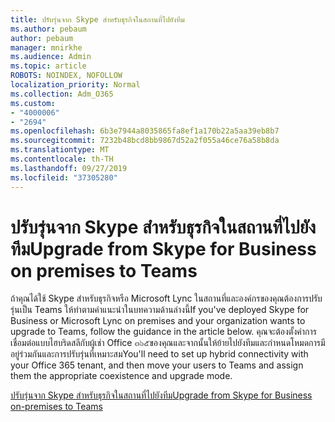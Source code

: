 ```yaml
---
title: ปรับรุ่นจาก Skype สำหรับธุรกิจในสถานที่ไปยังทีม
ms.author: pebaum
author: pebaum
manager: mnirkhe
ms.audience: Admin
ms.topic: article
ROBOTS: NOINDEX, NOFOLLOW
localization_priority: Normal
ms.collection: Adm_O365
ms.custom:
- "4000006"
- "2694"
ms.openlocfilehash: 6b3e7944a8035865fa8ef1a170b22a5aa39eb8b7
ms.sourcegitcommit: 7232b48bcd8bb9867d52a2f055a46ce76a58b8da
ms.translationtype: MT
ms.contentlocale: th-TH
ms.lasthandoff: 09/27/2019
ms.locfileid: "37305280"
---
```

# <a name="upgrade-from-skype-for-business-on-premises-to-teams"></a><span data-ttu-id="91437-102">ปรับรุ่นจาก Skype สำหรับธุรกิจในสถานที่ไปยังทีม</span><span class="sxs-lookup"><span data-stu-id="91437-102">Upgrade from Skype for Business on premises to Teams</span></span>

<span data-ttu-id="91437-103">ถ้าคุณได้ใช้ Skype สำหรับธุรกิจหรือ Microsoft Lync ในสถานที่และองค์กรของคุณต้องการปรับรุ่นเป็น Teams ให้ทำตามคำแนะนำในบทความด้านล่างนี้</span><span class="sxs-lookup"><span data-stu-id="91437-103">If you've deployed Skype for Business or Microsoft Lync on premises and your organization wants to upgrade to Teams, follow the guidance in the article below.</span></span> <span data-ttu-id="91437-104">คุณจะต้องตั้งค่าการเชื่อมต่อแบบไฮบริดสลีกับผู้เช่า Office ๓๖๕ของคุณและจากนั้นให้ย้ายไปยังทีมและกำหนดโหมดการมีอยู่ร่วมกันและการปรับรุ่นที่เหมาะสม</span><span class="sxs-lookup"><span data-stu-id="91437-104">You'll need to set up hybrid connectivity with your Office 365 tenant, and then move your users to Teams and assign them the appropriate coexistence and upgrade mode.</span></span> 

[<span data-ttu-id="91437-105">ปรับรุ่นจาก Skype สำหรับธุรกิจในสถานที่ไปยังทีม</span><span class="sxs-lookup"><span data-stu-id="91437-105">Upgrade from Skype for Business on-premises to Teams</span></span>](https://docs.microsoft.com/MicrosoftTeams/upgrade-to-teams-execute-skypeforbusinesshybridonprem)

